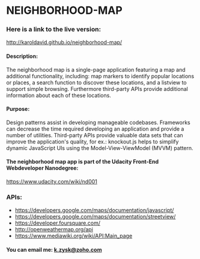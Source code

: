 # NEIGHBORHOOD-MAP

### Here is a link to the live version:

http://karoldavid.github.io/neighborhood-map/

#### Description:

The neighborhood map is a single-page application featuring a map and additional functionality, including: map markers to
identify popular locations or places, a search function to discover these locations, and a listview to support simple
browsing. Furthermore third-party APIs provide additional information about each of these locations.

#### Purpose:

Design patterns assist in developing manageable codebases. Frameworks can decrease the time required developing an application
and provide a number of utilities. Third-party APIs provide valuable data sets that can improve the application's quality, 
for ex.: knockout.js helps to simplify dynamic JavaScript UIs using the Model-View-ViewModel (MVVM) pattern.

#### The neighborhood map app is part of the Udacity Front-End Webdeveloper Nanodegree:

https://www.udacity.com/wiki/nd001

### APIs:

* https://developers.google.com/maps/documentation/javascript/
* https://developers.google.com/maps/documentation/streetview/
* https://developer.foursquare.com/
* http://openweathermap.org/api
* https://www.mediawiki.org/wiki/API:Main_page


#### You can email me: k.zysk@zoho.com
